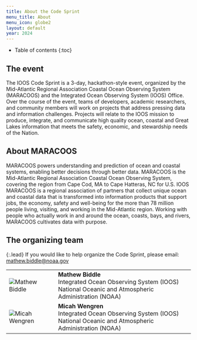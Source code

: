```yaml
---
title: About the Code Sprint
menu_title: About
menu_icon: globe2
layout: default
year: 2024
---
```


* Table of contents
{:toc}

## The event
The IOOS Code Sprint is a 3-day, hackathon-style event, organized by the Mid-Atlantic Regional Association Coastal Ocean Observing System (MARACOOS) and the Integrated Ocean Observing System (IOOS) Office. Over the course of the event, teams of developers, academic researchers, and community members will work on projects that address pressing data and information challenges. Projects will relate to the IOOS mission to produce, integrate, and communicate high quality ocean, coastal and Great Lakes information that meets the safety, economic, and stewardship needs of the Nation.

## About MARACOOS

MARACOOS powers understanding and prediction of ocean and coastal systems, enabling better decisions through better data.
MARACOOS is the Mid-Atlantic Regional Association Coastal Ocean Observing System, covering the region from Cape Cod, MA to Cape Hatteras, NC for U.S. IOOS
MARACOOS is a regional association of partners that collect unique ocean and coastal data that is transformed into information products that support jobs, the economy, safety and well-being for the more than 78 million people living, visiting, and working in the Mid-Atlantic region.
Working with people who actually work in and around the ocean, coasts, bays, and rivers, MARACOOS cultivates data with purpose.


## The organizing team

{:.lead}
If you would like to help organize the Code Sprint, please email:
<mathew.biddle@noaa.gov>

<table class="team-list">
    <tr>
        <td>
            <img alt="Mathew Biddle" src="https://avatars.githubusercontent.com/u/8480023?v=4">
        </td>
        <td>
            <strong>Mathew Biddle</strong>
            <span class="profile-links">
                <a title="Profile &amp; contact" href="https://orcid.org/0000-0003-4897-1669"><i class="bi bi-person-lines-fill"></i></a>
                <a title="GitHub" href="https://github.com/MathewBiddle/"><i class="bi bi-github"></i></a>
                <a title="Twitter" href="https://twitter.com/biddle_mathew"><i class="bi bi-twitter"></i></a>
            </span>
            <br>Integrated Ocean Observing System (IOOS)
            <br>National Oceanic and Atmospheric Administration (NOAA)
        </td>
    </tr>
    <tr>
 <td>
        <img alt="Micah Wengren" src="https://avatars.githubusercontent.com/u/1469921?v=4">
        </td>
        <td>
            <strong>Micah Wengren</strong>
            <span class="profile-links">
                <!--<a title="Profile &amp; contact" href="https://orcid.org/0000-0003-4897-1669"><i class="bi bi-person-lines-fill"></i></a>-->
                <a title="GitHub" href="https://github.com/mwengren/"><i class="bi bi-github"></i></a>
                <!--<a title="Twitter" href="https://twitter.com/"><i class="bi bi-twitter"></i></a>-->
            </span>
            <br>Integrated Ocean Observing System (IOOS)
            <br>National Oceanic and Atmospheric Administration (NOAA)
        </td>
    </tr>
</table>
